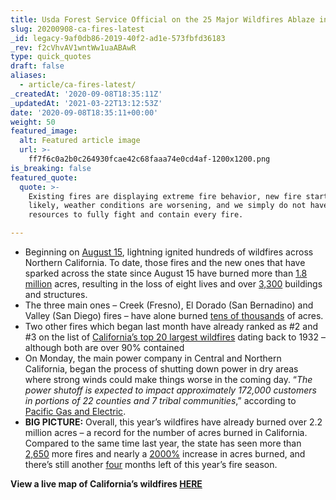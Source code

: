 ```yaml
---
title: Usda Forest Service Official on the 25 Major Wildfires Ablaze in California.
slug: 20200908-ca-fires-latest
_id: legacy-9af0db86-2019-40f2-ad1e-573fbfd36183
_rev: f2cVhvAV1wntWw1uaABAwR
type: quick_quotes
draft: false
aliases:
  - article/ca-fires-latest/
_createdAt: '2020-09-08T18:35:11Z'
_updatedAt: '2021-03-22T13:12:53Z'
date: '2020-09-08T18:35:11+00:00'
weight: 50
featured_image:
  alt: Featured article image
  url: >-
    ff7f6c0a2b0c264930fcae42c68faaa74e0cd4af-1200x1200.png
is_breaking: false
featured_quote:
  quote: >-
    Existing fires are displaying extreme fire behavior, new fire starts are
    likely, weather conditions are worsening, and we simply do not have enough
    resources to fully fight and contain every fire.

---
```

* Beginning on [August 15](https://www.fire.ca.gov/), lightning ignited hundreds of wildfires across Northern California. To date, those fires and the new ones that have sparked across the state since August 15 have burned more than [1.8 million](https://twitter.com/CAL_FIRE/status/1303357261390082050/photo/1) acres, resulting in the loss of eight lives and over [3,300](https://www.fire.ca.gov/daily-wildfire-report/) buildings and structures.
* The three main ones – Creek (Fresno), El Dorado (San Bernadino) and Valley (San Diego) fires – have alone burned [tens of thousands](https://www.gov.ca.gov/wp-content/uploads/2020/09/9.6.20-September-Fires-Emergency.pdf) of acres.
* Two other fires which began last month have already ranked as #2 and #3 on the list of [California’s top 20 largest wildfires](https://www.fire.ca.gov/media/11416/top20_acres.pdf) dating back to 1932 – although both are over 90% contained
* On Monday, the main power company in Central and Northern California, began the process of shutting down power in dry areas where strong winds could make things worse in the coming day. “_The power shutoff is expected to impact approximately 172,000 customers in portions of 22 counties and 7 tribal communities_,” according to [Pacific Gas and Electric](https://www.pgecurrents.com/2020/09/07/for-public-safety-due-to-severe-weather-pge-has-begun-process-of-turning-off-power-in-high-fire-threat-areas/).
* **BIG PICTURE:** Overall, this year’s wildfires have already burned over 2.2 million acres – a record for the number of acres burned in California. Compared to the same time last year, the state has seen more than [2,650](https://twitter.com/CAL_FIRE/status/1303466388317634560) more fires and nearly a [2000%](https://twitter.com/CAL_FIRE/status/1303466388317634560) increase in acres burned, and there’s still another [four](https://www.fire.ca.gov/daily-wildfire-report/) months left of this year’s fire season.

**View a live map of California’s wildfires [HERE](https://www.fire.ca.gov/incidents/)**